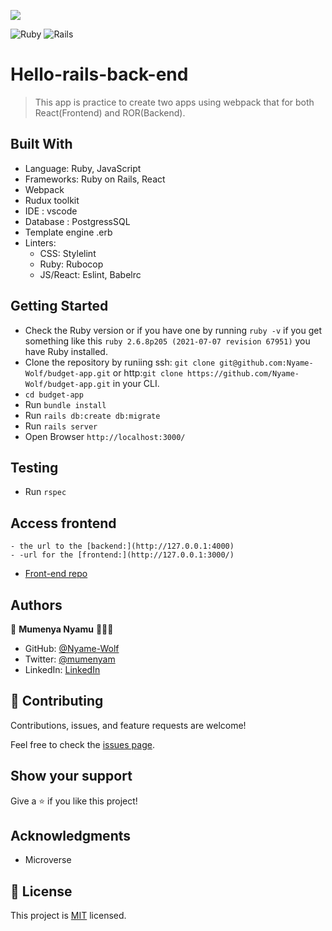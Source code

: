 ![](https://img.shields.io/badge/Microverse-blueviolet)

![Ruby](https://img.shields.io/badge/ruby-%23CC342D.svg?style=for-the-badge&logo=ruby&logoColor=white) ![Rails](https://img.shields.io/badge/rails-%23CC0000.svg?style=for-the-badge&logo=ruby-on-rails&logoColor=white)

# Hello-rails-back-end

>This app is practice to create two apps using webpack that for  both React(Frontend) and ROR(Backend).


## Built With

- Language: Ruby, JavaScript
- Frameworks: Ruby on Rails, React
- Webpack
- Rudux toolkit
- IDE : vscode
- Database : PostgressSQL
- Template engine .erb
- Linters:
     - CSS: Stylelint
     - Ruby: Rubocop
     - JS/React: Eslint, Babelrc



## Getting Started

- Check the Ruby version or if you  have one  by running `ruby -v` if you get something like this `ruby 2.6.8p205 (2021-07-07 revision 67951)` you have Ruby installed.
- Clone the repository by runiing  ssh: `git clone git@github.com:Nyame-Wolf/budget-app.git` or http:`git clone https://github.com/Nyame-Wolf/budget-app.git` in your CLI.
- `cd budget-app`
- Run `bundle install`
- Run `rails db:create db:migrate`
- Run `rails server`
- Open Browser `http://localhost:3000/`


## Testing

- Run `rspec`

## Access frontend
    - the url to the [backend:](http://127.0.0.1:4000)
    - -url for the [frontend:](http://127.0.0.1:3000/)
- [Front-end repo](https://github.com/Nyame-Wolf/-hello-react-front-end-/)

## Authors

👤 **Mumenya Nyamu** 🧑🏻‍💻

- GitHub: [@Nyame-Wolf](https://github.com/Nyame-Wolf)
- Twitter: [@mumenyam](https://twitter.com/Mumenyam)
- LinkedIn: [LinkedIn](https://www.linkedin.com/in/mumenya-nyamu-software-engineer/)



## 🤝 Contributing

Contributions, issues, and feature requests are welcome!

Feel free to check the [issues page](https://github.com/Nyame-Wolf/hello-rails-back-end-/issues).

## Show your support

Give a ⭐️ if you like this project!

## Acknowledgments

- Microverse


## 📝 License

This project is [MIT](./MIT.md) licensed.




